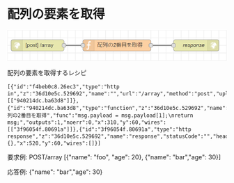 # 配列の要素を取得

![flow](https://github.com/Daiki-Kawanuma/nodered-recipes/blob/master/get-array-value/image.png)

配列の要素を取得するレシピ

```
[{"id":"f4beb0c8.26ec3","type":"http in","z":"36d10e5c.529692","name":"","url":"/array","method":"post","upload":false,"swaggerDoc":"","x":100,"y":60,"wires":[["940214dc.ba63d8"]]},{"id":"940214dc.ba63d8","type":"function","z":"36d10e5c.529692","name":"配列の2番目を取得","func":"msg.payload = msg.payload[1];\nreturn msg;","outputs":1,"noerr":0,"x":310,"y":60,"wires":[["3f96054f.80691a"]]},{"id":"3f96054f.80691a","type":"http response","z":"36d10e5c.529692","name":"response","statusCode":"","headers":{},"x":520,"y":60,"wires":[]}]
```


要求例: POST/array [{"name": "foo", "age": 20}, {"name": "bar","age": 30}]

応答例: {"name": "bar","age": 30}
